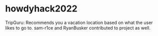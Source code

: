 # howdyhack2022
TripGuru: Recommends you a vacation location based on what the user likes to go to.
sam-r1ce and RyanBusker contributed to project as well.
